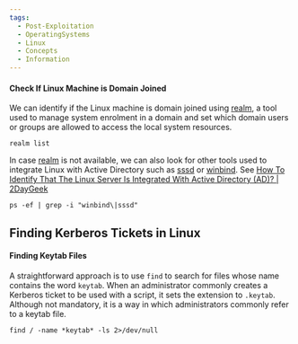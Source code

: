 ```yaml
---
tags:
  - Post-Exploitation
  - OperatingSystems
  - Linux
  - Concepts
  - Information
---
```


#### Check If Linux Machine is Domain Joined

We can identify if the Linux machine is domain joined using [realm](https://access.redhat.com/documentation/en-us/red_hat_enterprise_linux/7/html/windows_integration_guide/cmd-realmd), a tool used to manage system enrolment in a domain and set which domain users or groups are allowed to access the local system resources.

```shell-session
realm list
```

In case [realm](https://access.redhat.com/documentation/en-us/red_hat_enterprise_linux/7/html/windows_integration_guide/cmd-realmd) is not available, we can also look for other tools used to integrate Linux with Active Directory such as [sssd](https://sssd.io/) or [winbind](https://www.samba.org/samba/docs/current/man-html/winbindd.8.html). See [How To Identify That The Linux Server Is Integrated With Active Directory (AD)? | 2DayGeek](https://www.2daygeek.com/how-to-identify-that-the-linux-server-is-integrated-with-active-directory-ad/)

```shell-session
ps -ef | grep -i "winbind\|sssd"
```

## Finding Kerberos Tickets in Linux

#### Finding Keytab Files

A straightforward approach is to use `find` to search for files whose name contains the word `keytab`. When an administrator commonly creates a Kerberos ticket to be used with a script, it sets the extension to `.keytab`. Although not mandatory, it is a way in which administrators commonly refer to a keytab file.

```shell-session
find / -name *keytab* -ls 2>/dev/null
```